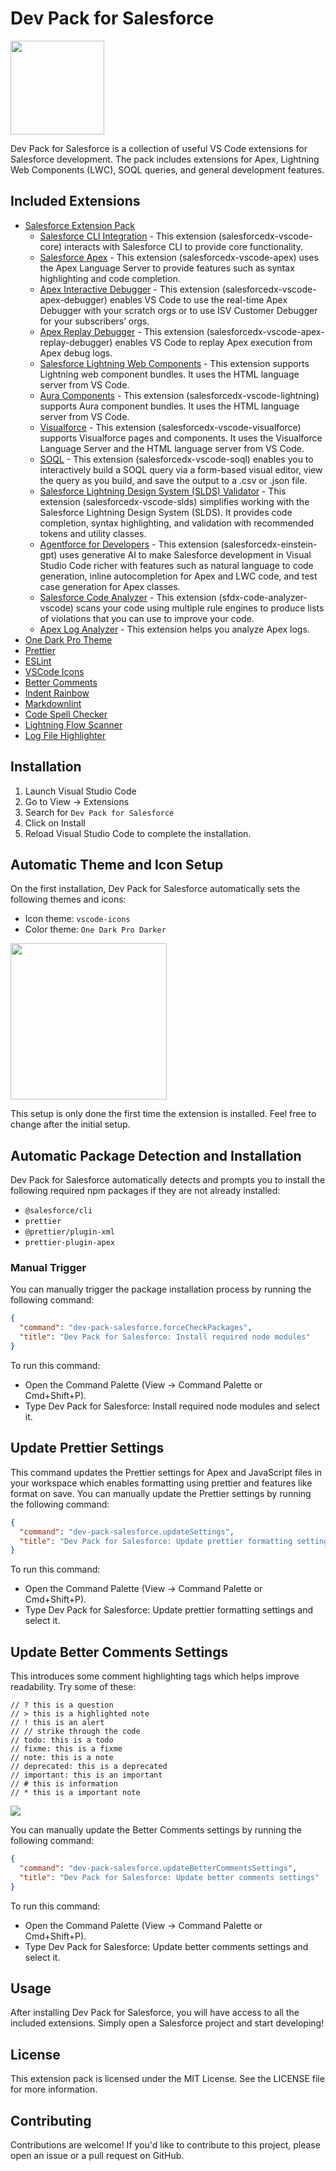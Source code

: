 # Dev Pack for Salesforce

<img src="./assets/dev-tools-icon.jpg" height="150px"/>

Dev Pack for Salesforce is a collection of useful VS Code extensions for Salesforce development. The pack includes extensions for Apex, Lightning Web Components (LWC), SOQL queries, and general development features.

## Included Extensions

- [Salesforce Extension Pack](https://marketplace.visualstudio.com/items?itemName=salesforce.salesforcedx-vscode-expanded)
  - [Salesforce CLI Integration](https://marketplace.visualstudio.com/items?itemName=salesforce.salesforcedx-vscode-core) - This extension (salesforcedx-vscode-core) interacts with Salesforce CLI to provide core functionality.
  - [Salesforce Apex](https://marketplace.visualstudio.com/items?itemName=salesforce.salesforcedx-vscode-apex) - This extension (salesforcedx-vscode-apex) uses the Apex Language Server to provide features such as syntax highlighting and code completion.
  - [Apex Interactive Debugger](https://marketplace.visualstudio.com/items?itemName=salesforce.salesforcedx-vscode-apex-debugger) - This extension (salesforcedx-vscode-apex-debugger) enables VS Code to use the real-time Apex Debugger with your scratch orgs or to use ISV Customer Debugger for your subscribers’ orgs.
  - [Apex Replay Debugger](https://marketplace.visualstudio.com/items?itemName=salesforce.salesforcedx-vscode-apex-replay-debugger) - This extension (salesforcedx-vscode-apex-replay-debugger) enables VS Code to replay Apex execution from Apex debug logs.
  - [Salesforce Lightning Web Components](https://marketplace.visualstudio.com/items?itemName=salesforce.salesforcedx-vscode-lwc) - This extension supports Lightning web component bundles. It uses the HTML language server from VS Code.
  - [Aura Components](https://marketplace.visualstudio.com/items?itemName=salesforce.salesforcedx-vscode-lightning) - This extension (salesforcedx-vscode-lightning) supports Aura component bundles. It uses the HTML language server from VS Code.
  - [Visualforce](https://marketplace.visualstudio.com/items?itemName=salesforce.salesforcedx-vscode-visualforce) - This extension (salesforcedx-vscode-visualforce) supports Visualforce pages and components. It uses the Visualforce Language Server and the HTML language server from VS Code.
  - [SOQL](https://marketplace.visualstudio.com/items?itemName=salesforce.salesforcedx-vscode-soql) - This extension (salesforcedx-vscode-soql) enables you to interactively build a SOQL query via a form-based visual editor, view the query as you build, and save the output to a .csv or .json file.
  - [Salesforce Lightning Design System (SLDS) Validator](https://marketplace.visualstudio.com/items?itemName=salesforce.salesforcedx-vscode-slds) - This extension (salesforcedx-vscode-slds) simplifies working with the Salesforce Lightning Design System (SLDS). It provides code completion, syntax highlighting, and validation with recommended tokens and utility classes.
  - [Agentforce for Developers](https://marketplace.visualstudio.com/items?itemName=salesforce.salesforcedx-einstein-gpt) - This extension (salesforcedx-einstein-gpt) uses generative AI to make Salesforce development in Visual Studio Code richer with features such as natural language to code generation, inline autocompletion for Apex and LWC code, and test case generation for Apex classes.
  - [Salesforce Code Analyzer](https://marketplace.visualstudio.com/items?itemName=salesforce.sfdx-code-analyzer-vscode) - This extension (sfdx-code-analyzer-vscode) scans your code using multiple rule engines to produce lists of violations that you can use to improve your code.
  - [Apex Log Analyzer](https://marketplace.visualstudio.com/items?itemName=financialforce.lana) - This extension helps you analyze Apex logs.
- [One Dark Pro Theme](https://marketplace.visualstudio.com/items?itemName=zhuangtongfa.Material-theme)
- [Prettier](https://marketplace.visualstudio.com/items?itemName=esbenp.prettier-vscode)
- [ESLint](https://marketplace.visualstudio.com/items?itemName=dbaeumer.vscode-eslint)
- [VSCode Icons](https://marketplace.visualstudio.com/items?itemName=vscode-icons-team.vscode-icons)
- [Better Comments](https://marketplace.visualstudio.com/items?itemName=aaron-bond.better-comments)
- [Indent Rainbow](https://marketplace.visualstudio.com/items?itemName=oderwat.indent-rainbow)
- [Markdownlint](https://marketplace.visualstudio.com/items?itemName=DavidAnson.vscode-markdownlint)
- [Code Spell Checker](https://marketplace.visualstudio.com/items?itemName=streetsidesoftware.code-spell-checker)
- [Lightning Flow Scanner](https://marketplace.visualstudio.com/items?itemName=ForceConfigControl.lightningflowscanner)
- [Log File Highlighter](https://marketplace.visualstudio.com/items?itemName=emilast.LogFileHighlighter)

## Installation

1. Launch Visual Studio Code
2. Go to View → Extensions
3. Search for `Dev Pack for Salesforce`
4. Click on Install
5. Reload Visual Studio Code to complete the installation.

## Automatic Theme and Icon Setup

On the first installation, Dev Pack for Salesforce automatically sets the following themes and icons:

- Icon theme: `vscode-icons`
- Color theme: `One Dark Pro Darker`

<img src="./assets/vscode-icons.png" height="250px"/>

This setup is only done the first time the extension is installed. Feel free to change after the initial setup.

## Automatic Package Detection and Installation

Dev Pack for Salesforce automatically detects and prompts you to install the following required npm packages if they are not already installed:

- `@salesforce/cli`
- `prettier`
- `@prettier/plugin-xml`
- `prettier-plugin-apex`

### Manual Trigger

You can manually trigger the package installation process by running the following command:

```json
{
  "command": "dev-pack-salesforce.forceCheckPackages",
  "title": "Dev Pack for Salesforce: Install required node modules"
}
```

To run this command:

- Open the Command Palette (View → Command Palette or Cmd+Shift+P).
- Type Dev Pack for Salesforce: Install required node modules and select it.

## Update Prettier Settings

This command updates the Prettier settings for Apex and JavaScript files in your workspace which enables formatting using prettier and features like format on save.
You can manually update the Prettier settings by running the following command:

```json
{
  "command": "dev-pack-salesforce.updateSettings",
  "title": "Dev Pack for Salesforce: Update prettier formatting settings"
}
```

To run this command:

- Open the Command Palette (View → Command Palette or Cmd+Shift+P).
- Type Dev Pack for Salesforce: Update prettier formatting settings and select it.

## Update Better Comments Settings

This introduces some comment highlighting tags which helps improve readability.
Try some of these:

```apex
// ? this is a question
// > this is a highlighted note
// ! this is an alert
// // strike through the code
// todo: this is a todo
// fixme: this is a fixme
// note: this is a note
// deprecated: this is a deprecated
// important: this is an important
// # this is information
// * this is a important note

```

<img src="./assets/better-comments.png"/>


You can manually update the Better Comments settings by running the following command:

```json
{
  "command": "dev-pack-salesforce.updateBetterCommentsSettings",
  "title": "Dev Pack for Salesforce: Update better comments settings"
}
```

To run this command:

- Open the Command Palette (View → Command Palette or Cmd+Shift+P).
- Type Dev Pack for Salesforce: Update better comments settings and select it.


## Usage

After installing Dev Pack for Salesforce, you will have access to all the included extensions. Simply open a Salesforce project and start developing!

## License

This extension pack is licensed under the MIT License. See the LICENSE file for more information.

## Contributing

Contributions are welcome! If you'd like to contribute to this project, please open an issue or a pull request on GitHub.
